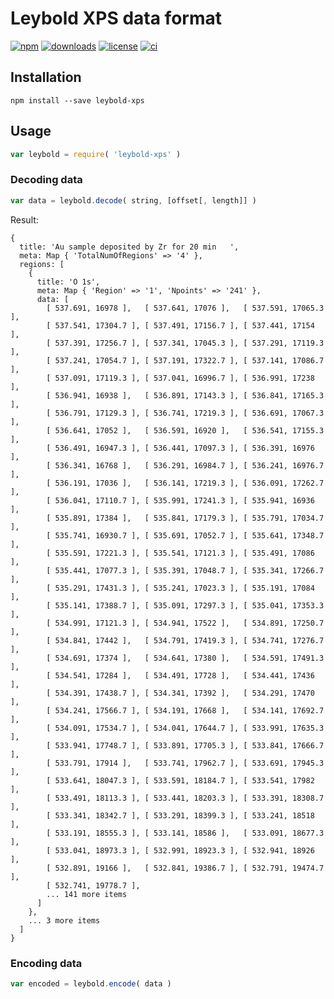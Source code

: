 # Leybold XPS data format

[![npm](https://flat.badgen.net/npm/v/leybold-xps)](https://npmjs.com/package/leybold-xps)
[![downloads](https://flat.badgen.net/npm/dm/leybold-xps)](https://npmjs.com/package/leybold-xps)
[![license](https://flat.badgen.net/npm/license/leybold-xps)](https://npmjs.com/package/leybold-xps)
[![ci](https://flat.badgen.net/travis/jhermsmeier/node-leybold-xps/master)](https://travis-ci.org/jhermsmeier/node-leybold-xps)

## Installation

```
npm install --save leybold-xps
```

## Usage

```js
var leybold = require( 'leybold-xps' )
```

### Decoding data

```js
var data = leybold.decode( string, [offset[, length]] )
```

Result:

```
{
  title: 'Au sample deposited by Zr for 20 min   ',
  meta: Map { 'TotalNumOfRegions' => '4' },
  regions: [
    {
      title: 'O 1s',
      meta: Map { 'Region' => '1', 'Npoints' => '241' },
      data: [
        [ 537.691, 16978 ],   [ 537.641, 17076 ],   [ 537.591, 17065.3 ],
        [ 537.541, 17304.7 ], [ 537.491, 17156.7 ], [ 537.441, 17154 ],
        [ 537.391, 17256.7 ], [ 537.341, 17045.3 ], [ 537.291, 17119.3 ],
        [ 537.241, 17054.7 ], [ 537.191, 17322.7 ], [ 537.141, 17086.7 ],
        [ 537.091, 17119.3 ], [ 537.041, 16996.7 ], [ 536.991, 17238 ],
        [ 536.941, 16938 ],   [ 536.891, 17143.3 ], [ 536.841, 17165.3 ],
        [ 536.791, 17129.3 ], [ 536.741, 17219.3 ], [ 536.691, 17067.3 ],
        [ 536.641, 17052 ],   [ 536.591, 16920 ],   [ 536.541, 17155.3 ],
        [ 536.491, 16947.3 ], [ 536.441, 17097.3 ], [ 536.391, 16976 ],
        [ 536.341, 16768 ],   [ 536.291, 16984.7 ], [ 536.241, 16976.7 ],
        [ 536.191, 17036 ],   [ 536.141, 17219.3 ], [ 536.091, 17262.7 ],
        [ 536.041, 17110.7 ], [ 535.991, 17241.3 ], [ 535.941, 16936 ],
        [ 535.891, 17384 ],   [ 535.841, 17179.3 ], [ 535.791, 17034.7 ],
        [ 535.741, 16930.7 ], [ 535.691, 17052.7 ], [ 535.641, 17348.7 ],
        [ 535.591, 17221.3 ], [ 535.541, 17121.3 ], [ 535.491, 17086 ],
        [ 535.441, 17077.3 ], [ 535.391, 17048.7 ], [ 535.341, 17266.7 ],
        [ 535.291, 17431.3 ], [ 535.241, 17023.3 ], [ 535.191, 17084 ],
        [ 535.141, 17388.7 ], [ 535.091, 17297.3 ], [ 535.041, 17353.3 ],
        [ 534.991, 17121.3 ], [ 534.941, 17522 ],   [ 534.891, 17250.7 ],
        [ 534.841, 17442 ],   [ 534.791, 17419.3 ], [ 534.741, 17276.7 ],
        [ 534.691, 17374 ],   [ 534.641, 17380 ],   [ 534.591, 17491.3 ],
        [ 534.541, 17284 ],   [ 534.491, 17728 ],   [ 534.441, 17436 ],
        [ 534.391, 17438.7 ], [ 534.341, 17392 ],   [ 534.291, 17470 ],
        [ 534.241, 17566.7 ], [ 534.191, 17668 ],   [ 534.141, 17692.7 ],
        [ 534.091, 17534.7 ], [ 534.041, 17644.7 ], [ 533.991, 17635.3 ],
        [ 533.941, 17748.7 ], [ 533.891, 17705.3 ], [ 533.841, 17666.7 ],
        [ 533.791, 17914 ],   [ 533.741, 17962.7 ], [ 533.691, 17945.3 ],
        [ 533.641, 18047.3 ], [ 533.591, 18184.7 ], [ 533.541, 17982 ],
        [ 533.491, 18113.3 ], [ 533.441, 18203.3 ], [ 533.391, 18308.7 ],
        [ 533.341, 18342.7 ], [ 533.291, 18399.3 ], [ 533.241, 18518 ],
        [ 533.191, 18555.3 ], [ 533.141, 18586 ],   [ 533.091, 18677.3 ],
        [ 533.041, 18973.3 ], [ 532.991, 18923.3 ], [ 532.941, 18926 ],
        [ 532.891, 19166 ],   [ 532.841, 19386.7 ], [ 532.791, 19474.7 ],
        [ 532.741, 19778.7 ],
        ... 141 more items
      ]
    },
    ... 3 more items
  ]
}
```

### Encoding data

```js
var encoded = leybold.encode( data )
```

